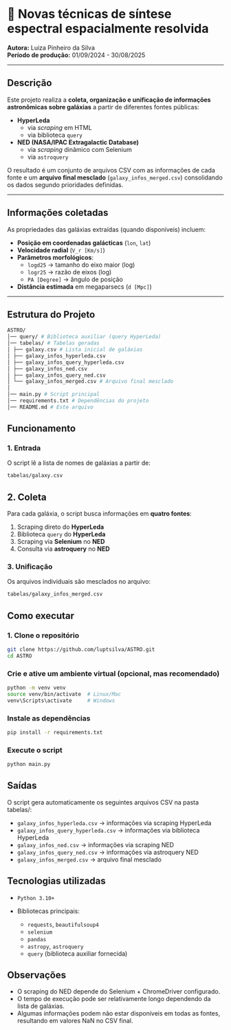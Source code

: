 # 🌌 Novas técnicas de síntese espectral espacialmente resolvida

**Autora:** Luiza Pinheiro da Silva  
**Período de produção:** 01/09/2024 - 30/08/2025  

---

## Descrição

Este projeto realiza a **coleta, organização e unificação de informações astronômicas sobre galáxias** a partir de diferentes fontes públicas:

- **HyperLeda**
  - via *scraping* em HTML  
  - via biblioteca `query`
- **NED (NASA/IPAC Extragalactic Database)**
  - via *scraping* dinâmico com Selenium  
  - via `astroquery`

O resultado é um conjunto de arquivos CSV com as informações de cada fonte e um **arquivo final mesclado** (`galaxy_infos_merged.csv`) consolidando os dados segundo prioridades definidas.

---

## Informações coletadas

As propriedades das galáxias extraídas (quando disponíveis) incluem:

- **Posição em coordenadas galácticas** (`lon`, `lat`)
- **Velocidade radial** (`V_r [Km/s]`)
- **Parâmetros morfológicos**:
  - `logd25` → tamanho do eixo maior (log)
  - `logr25` → razão de eixos (log)
  - `PA [Degree]` → ângulo de posição
- **Distância estimada** em megaparsecs (`d [Mpc]`)

---

## Estrutura do Projeto

```bash
ASTRO/
│── query/ # Biblioteca auxiliar (query HyperLeda)
│── tabelas/ # Tabelas geradas
│ ├── galaxy.csv # Lista inicial de galáxias
│ ├── galaxy_infos_hyperleda.csv
│ ├── galaxy_infos_query_hyperleda.csv
│ ├── galaxy_infos_ned.csv
│ ├── galaxy_infos_query_ned.csv
│ └── galaxy_infos_merged.csv # Arquivo final mesclado
│
│── main.py # Script principal
│── requirements.txt # Dependências do projeto
│── README.md # Este arquivo
```

## Funcionamento

### 1. Entrada
O script lê a lista de nomes de galáxias a partir de:

```bash
tabelas/galaxy.csv
```

## 2. Coleta
Para cada galáxia, o script busca informações em **quatro fontes**:

1. Scraping direto do **HyperLeda**  
2. Biblioteca `query` do **HyperLeda**  
3. Scraping via **Selenium** no **NED**  
4. Consulta via **astroquery** no **NED**

### 3. Unificação
Os arquivos individuais são mesclados no arquivo:

```bash
tabelas/galaxy_infos_merged.csv
```

## Como executar

### 1. Clone o repositório
```bash
git clone https://github.com/luptsilva/ASTRO.git
cd ASTRO
```

### Crie e ative um ambiente virtual (opcional, mas recomendado)

```bash
python -m venv venv
source venv/bin/activate  # Linux/Mac
venv\Scripts\activate     # Windows
```

### Instale as dependências

```bash
pip install -r requirements.txt
```

### Execute o script

```bash
python main.py
```

## Saídas

O script gera automaticamente os seguintes arquivos CSV na pasta tabelas/:

- `galaxy_infos_hyperleda.csv` → informações via scraping HyperLeda
- `galaxy_infos_query_hyperleda.csv` → informações via biblioteca HyperLeda
- `galaxy_infos_ned.csv` → informações via scraping NED
- `galaxy_infos_query_ned.csv` → informações via astroquery NED
- `galaxy_infos_merged.csv` → arquivo final mesclado

## Tecnologias utilizadas

- `Python 3.10+`

- Bibliotecas principais:
    - `requests`, `beautifulsoup4`
    - `selenium`
    - `pandas`
    - `astropy`, `astroquery`
    - `query` (biblioteca auxiliar fornecida)

## Observações

- O scraping do NED depende do Selenium + ChromeDriver configurado.
- O tempo de execução pode ser relativamente longo dependendo da lista de galáxias.
- Algumas informações podem não estar disponíveis em todas as fontes, resultando em valores NaN no CSV final.

